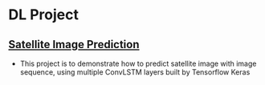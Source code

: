# DL Project

## [Satellite Image Prediction](https://github.com/tsunghanwu/Satellite-image-prediction/blob/master/Satellite%20image%20prediction.ipynb)

* This project is to demonstrate how to predict satellite image with image sequence, using multiple ConvLSTM layers built by Tensorflow Keras 

